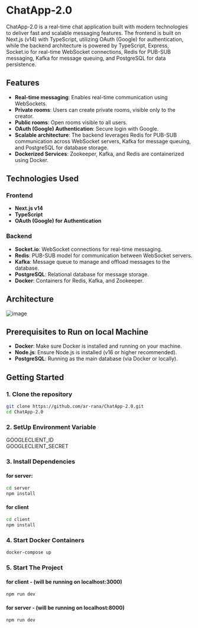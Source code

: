 # ChatApp-2.0

ChatApp-2.0 is a real-time chat application built with modern technologies to deliver fast and scalable messaging features. The frontend is built on Next.js (v14) with TypeScript, utilizing OAuth (Google) for authentication, while the backend architecture is powered by TypeScript, Express, Socket.io for real-time WebSocket connections, Redis for PUB-SUB messaging, Kafka for message queuing, and PostgreSQL for data persistence.

## Features

- **Real-time messaging**: Enables real-time communication using WebSockets.
- **Private rooms**: Users can create private rooms, visible only to the creator.
- **Public rooms**: Open rooms visible to all users.
- **OAuth (Google) Authentication**: Secure login with Google.
- **Scalable architecture**: The backend leverages Redis for PUB-SUB communication across WebSocket servers, Kafka for message queuing, and PostgreSQL for database storage.
- **Dockerized Services**: Zookeeper, Kafka, and Redis are containerized using Docker.

## Technologies Used

### Frontend
- **Next.js v14**
- **TypeScript**
- **OAuth (Google) for Authentication**

### Backend
- **Socket.io**: WebSocket connections for real-time messaging.
- **Redis**: PUB-SUB model for communication between WebSocket servers.
- **Kafka**: Message queue to manage and offload messages to the database.
- **PostgreSQL**: Relational database for message storage.
- **Docker**: Containers for Redis, Kafka, and Zookeeper.

## Architecture
![image](https://github.com/user-attachments/assets/d27d0c42-8702-48b0-a11c-5b87c91c145d)

## Prerequisites to Run on local Machine

- **Docker**: Make sure Docker is installed and running on your machine.
- **Node.js**: Ensure Node.js is installed (v16 or higher recommended).
- **PostgreSQL**: Running as the main database (via Docker or locally).

## Getting Started

### 1. Clone the repository
```bash
git clone https://github.com/ar-rana/ChatApp-2.0.git
cd ChatApp-2.0
```

### 2. SetUp Environment Variable
GOOGLECLIENT_ID<br/>
GOOGLECLIENT_SECRET

### 3. Install Dependencies

#### for server: 
```bash
cd server
npm install
```
#### for client
```bash
cd client
npm install
```

### 4. Start Docker Containers
```bash
docker-compose up
```

### 5. Start The Project
#### for client - (will be running on localhost:3000)
```bash
npm run dev
```

#### for server - (will be running on localhost:8000)
```bash
npm run dev
```
